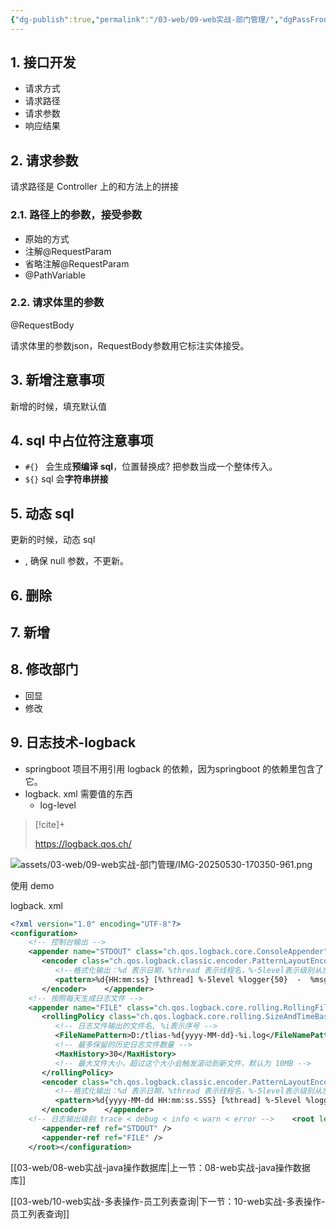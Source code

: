 ```yaml
---
{"dg-publish":true,"permalink":"/03-web/09-web实战-部门管理/","dgPassFrontmatter":true}
---
```



## 1. 接口开发

- 请求方式
- 请求路径
- 请求参数
- 响应结果

## 2. 请求参数

请求路径是 Controller 上的和方法上的拼接

### 2.1. 路径上的参数，接受参数
- 原始的方式
- 注解@RequestParam
- 省略注解@RequestParam
- @PathVariable

### 2.2. 请求体里的参数
@RequestBody

请求体里的参数json，RequestBody参数用它标注实体接受。


## 3. 新增注意事项

新增的时候，填充默认值


## 4. sql 中占位符注意事项
- `#{} ` 会生成**预编译 sql**，位置替换成? 把参数当成一个整体传入。
- `${}` sql 会**字符串拼接**

## 5. 动态 sql 
更新的时候，动态 sql
- , 确保 null 参数，不更新。

## 6. 删除



## 7. 新增


## 8. 修改部门

- 回显
- 修改

## 9. 日志技术-logback

- springboot 项目不用引用 logback 的依赖，因为springboot 的依赖里包含了它。
- logback. xml 需要值的东西
	- log-level


> [!cite]+ 
> 
> https://logback.qos.ch/ 
 

![assets/03-web/09-web实战-部门管理/IMG-20250530-170350-961.png](/img/user/assets/03-web/09-web%E5%AE%9E%E6%88%98-%E9%83%A8%E9%97%A8%E7%AE%A1%E7%90%86/IMG-20250530-170350-961.png)

使用 demo

logback. xml
```xml
<?xml version="1.0" encoding="UTF-8"?>  
<configuration>  
    <!-- 控制台输出 -->  
    <appender name="STDOUT" class="ch.qos.logback.core.ConsoleAppender">  
       <encoder class="ch.qos.logback.classic.encoder.PatternLayoutEncoder">  
          <!--格式化输出：%d 表示日期，%thread 表示线程名，%-5level表示级别从左显示5个字符宽度，%msg表示日志消息，%n表示换行符 -->  
          <pattern>%d{HH:mm:ss} [%thread] %-5level %logger{50}  -  %msg%n</pattern>  
       </encoder>    </appender>  
    <!-- 按照每天生成日志文件 -->  
    <appender name="FILE" class="ch.qos.logback.core.rolling.RollingFileAppender">  
       <rollingPolicy class="ch.qos.logback.core.rolling.SizeAndTimeBasedRollingPolicy">  
          <!-- 日志文件输出的文件名, %i表示序号 -->  
          <FileNamePattern>D:/tlias-%d{yyyy-MM-dd}-%i.log</FileNamePattern>  
          <!-- 最多保留的历史日志文件数量 -->  
          <MaxHistory>30</MaxHistory>  
          <!-- 最大文件大小，超过这个大小会触发滚动到新文件，默认为 10MB -->          <maxFileSize>10MB</maxFileSize>  
       </rollingPolicy>  
       <encoder class="ch.qos.logback.classic.encoder.PatternLayoutEncoder">  
          <!--格式化输出：%d 表示日期，%thread 表示线程名，%-5level表示级别从左显示5个字符宽度，%msg表示日志消息，%n表示换行符 -->  
          <pattern>%d{yyyy-MM-dd HH:mm:ss.SSS} [%thread] %-5level %logger{50}-%msg%n</pattern>  
       </encoder>    </appender>  
    <!-- 日志输出级别 trace < debug < info < warn < error -->    <root level="info">  
       <appender-ref ref="STDOUT" />  
       <appender-ref ref="FILE" />  
    </root></configuration>
```

[[03-web/08-web实战-java操作数据库\|上一节：08-web实战-java操作数据库]]

[[03-web/10-web实战-多表操作-员工列表查询\|下一节：10-web实战-多表操作-员工列表查询]]